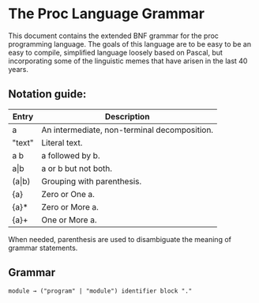 # The Proc Language Grammar

This document contains the extended BNF grammar for the proc programming
language. The goals of this language are to be easy to be an easy to compile,
simplified language loosely based on Pascal, but incorporating some of the
linguistic memes that have arisen in the last 40 years.

## Notation guide:

Entry        | Description
-------------|--------------
a            | An intermediate, non-terminal decomposition.
"text"       | Literal text.
a b          | a followed by b.
a\|b         | a or b but not both.
(a\|b)       | Grouping with parenthesis.
{a}          | Zero or One a.
{a}\*        | Zero or More a.
{a}\+        | One or More a.

When needed, parenthesis are used to disambiguate the meaning of grammar
statements.

## Grammar

<pre><code>module &rarr; ("program" | "module") identifier block "."
</code></pre>

